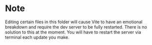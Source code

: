 # Note
Editing certain files in this folder will cause Vite to have an emotional breakdown and require the dev server to be fully restarted.
There is no solution to this at the moment. You will have to restart the server via terminal each update you make.